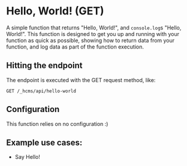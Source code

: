 # Hello, World! (GET)

A simple function that returns "Hello, World!", and `console.log`s "Hello, World!". This function is designed to get you up and running with your function as quick as possible, showing how to return data from your function, and log data as part of the function execution.

## Hitting the endpoint

The endpoint is executed with the GET request method, like:

```
GET /_hcms/api/hello-world
```

## Configuration

This function relies on no configuration :)

## Example use cases:

- Say Hello!
